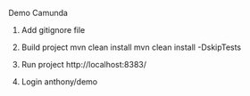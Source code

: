 Demo Camunda

1. Add gitignore file

2. Build project
	mvn clean install
	mvn clean install -DskipTests

3. Run project
	http://localhost:8383/

4. Login
	anthony/demo
